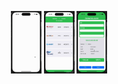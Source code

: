 
<p align="center">
  <img src="https://github.com/iamlale/TGY3-Homeworks/blob/main/Harbilet/GifsForReadme/Screen%20Recording%202024-03-24%20at%2006.54.07%20(online-video-cutter.com).gif" alt="GIF 1" style="width: auto; height: 100px;"/>
  <img src="https://github.com/iamlale/TGY3-Homeworks/blob/main/Harbilet/GifsForReadme/screen-recording-2024-03-24-at-065407_FvjIVIJr.gif" alt="GIF 2" style="width: auto; height: 100px;"/>
  <img src="https://github.com/iamlale/TGY3-Homeworks/blob/main/Harbilet/GifsForReadme/Screen%20Recording%202024-03-24%20at%2006.54.07.gif" alt="GIF 3" style="width: auto; height: 100px;"/>
</p>
